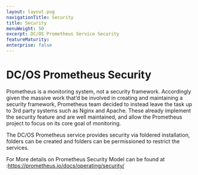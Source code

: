 ```yaml
---
layout: layout.pug
navigationTitle: Security
title: Security
menuWeight: 50
excerpt: DC/OS Prometheus Service Security
featureMaturity:
enterprise: false
---
```


# DC/OS Prometheus Security

Prometheus is a monitoring system, not a security framework. Accordingly given the massive work that’d be involved in creating and maintaining a security framework, Prometheus team decided to instead leave the task up to 3rd party systems such as Nginx and Apache. These already implement the security feature and are well maintained, and allow the Prometheus project to focus on its core goal of monitoring.

The DC/OS Prometheus service provides security via foldered installation, folders can be created and folders can be permissioned to restrict the services.

For More details on Prometheus Security Model can be found at :https://prometheus.io/docs/operating/security/

